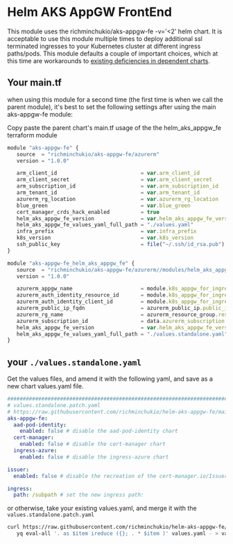 # Helm AKS AppGW FrontEnd

This module uses the richminchukio/aks-appgw-fe -v='<2' helm chart. It is acceptable to use this module multiple times to deploy additional ssl terminated ingresses to your Kubernetes cluster at different ingress paths/pods. This module defaults a couple of important choices, which at this time are workarounds to [existing deficiencies in dependent charts](https://github.com/jetstack/cert-manager/issues/4613#issuecomment-982906448).

## Your main.tf

when using this module for a second time (the first time is when we call the parent module), it's best to set the following settings after using the main aks-appgw-fe module:

Copy paste the parent chart's main.tf usage of the the helm_aks_appgw_fe terraform module

```js
module "aks-appgw-fe" {
   source  = "richminchukio/aks-appgw-fe/azurerm"
   version = "1.0.0"

   arm_client_id                           = var.arm_client_id
   arm_client_secret                       = var.arm_client_secret
   arm_subscription_id                     = var.arm_subscription_id
   arm_tenant_id                           = var.arm_tenant_id
   azurerm_rg_location                     = var.azurerm_rg_location
   blue_green                              = var.blue_green
   cert_manager_crds_hack_enabled          = true
   helm_aks_appgw_fe_version               = var.helm_aks_appgw_fe_version
   helm_aks_appgw_fe_values_yaml_full_path = "./values.yaml"
   infra_prefix                            = var.infra_prefix
   k8s_version                             = var.k8s_version
   ssh_public_key                          = file("~/.ssh/id_rsa.pub")
}

module "aks-appgw-fe_helm_aks_appgw_fe" {
   source  = "richminchukio/aks-appgw-fe/azurerm//modules/helm_aks_appgw_fe"
   version = "1.0.0"

   azurerm_appgw_name                      = module.k8s_appgw_for_ingress_control.azurerm_appgw_name
   azurerm_auth_identity_resource_id       = module.k8s_appgw_for_ingress_control.azurerm_auth_identity_resource_id
   azurerm_auth_identity_client_id         = module.k8s_appgw_for_ingress_control.azurerm_auth_identity_client_id
   azurerm_public_ip_fqdn                  = azurerm_public_ip.public_ip.fqdn
   azurerm_rg_name                         = azurerm_resource_group.resource_group.name
   azurerm_subscription_id                 = data.azurerm_subscription.current.subscription_id
   helm_aks_appgw_fe_version               = var.helm_aks_appgw_fe_version
   helm_aks_appgw_fe_values_yaml_full_path = "./values.standalone.yaml"
}
```

## your `./values.standalone.yaml`

Get the values files, and amend it with the following yaml, and save as a new chart values.yaml file.

```yaml
######################################################################################################
# values.standalone.patch.yaml
# https://raw.githubusercontent.com/richminchukio/helm-aks-appgw-fe/main/values.standalone.patch.yaml
aks-appgw-fe:
  aad-pod-identity:
    enabled: false # disable the aad-pod-identity chart
  cert-manager:
    enabled: false # disable the cert-manager chart
  ingress-azure:
    enabled: false # disable the ingress-azure chart

issuer:
  enabled: false # disable the recreation of the cert-manager.io/Issuer resource:

ingress:
  path: /subpath # set the new ingress path:
```

or otherwise, take your existing values.yaml, and merge it with the `values.standalone.patch.yaml`

```sh
curl https://raw.githubusercontent.com/richminchukio/helm-aks-appgw-fe/main/values.standalone.patch.yaml |\
   yq eval-all '. as $item ireduce ({}; . * $item )' values.yaml - > values.standalone.yaml
```
